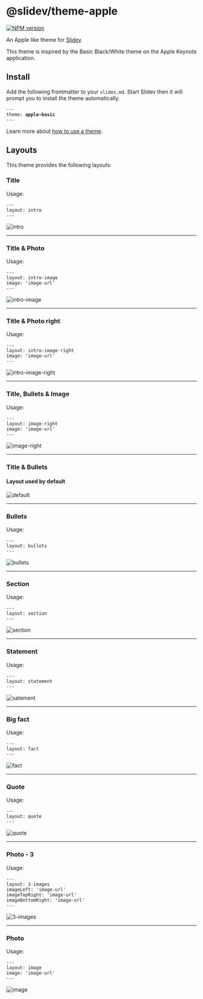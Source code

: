 # @slidev/theme-apple

[![NPM version](https://img.shields.io/npm/v/@slidev/theme-apple-basic?color=3AB9D4&label=)](https://www.npmjs.com/package/@slidev/theme-apple-basic)

An Apple like theme for [Slidev](https://github.com/slidevjs/slidev).

This theme is inspired by the Basic Black/White theme on the Apple Keynote application.


## Install

Add the following frontmatter to your `slides.md`. Start Slidev then it will prompt you to install the theme automatically.

<pre><code>---
theme: <b>apple-basic</b>
---</code></pre>

Learn more about [how to use a theme](https://sli.dev/themes/use).

## Layouts

This theme provides the following layouts:

### Title
Usage: 
```
---
layout: intro
---
```
![intro](https://i.imgur.com/gnB4oa8.png)

---

### Title & Photo
Usage:
```
---
layout: intro-image
image: 'image-url'
---
```
![intro-image](https://i.imgur.com/976e8Hu.png)

---

### Title & Photo right
Usage:
```
---
layout: intro-image-right
image: 'image-url'
---
```
![intro-image-right](https://i.imgur.com/dE1r2bg.png)

---

### Title, Bullets & Image 
Usage: 
```
---
layout: image-right
image: 'image-url'
---
```
![image-right](https://i.imgur.com/llEB75J.png)

---

### Title & Bullets
#### Layout used by default
![default](https://i.imgur.com/Glu7KWK.png)

---

### Bullets
Usage: 
```
---
layout: bullets
---
```
![bullets](https://i.imgur.com/rvQJMMc.png)

---

### Section
Usage: 
```
---
layout: section
---
```
![section](https://i.imgur.com/vnL8XOB.png)

---

### Statement
Usage: 
```
---
layout: statement
---
```
![satement](https://i.imgur.com/Em3e8g3.png)

---

### Big fact
Usage: 
```
---
layout: fact
---
```
![fact](https://i.imgur.com/hPL7qOj.png)

---

### Quote
Usage: 
```
---
layout: quote
---
```
![quote](https://i.imgur.com/DMpzz0g.png)

---

### Photo - 3
Usage: 
```
---
layout: 3-images
imageLeft: 'image-url'
imageTopRight: 'image-url'
imageBottomRight: 'image-url'
---
```   
![3-images](https://i.imgur.com/Lun6FnS.png)

---

### Photo
Usage: 
```
---
layout: image
image: 'image-url'
---
```
![image](https://i.imgur.com/S9TQ2AZ.png)



